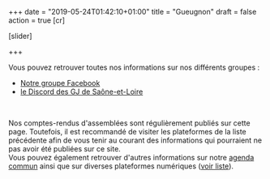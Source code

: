 +++
date = "2019-05-24T01:42:10+01:00"
title = "Gueugnon"
draft = false
action = true
[cr]


[slider]


+++


Vous pouvez retrouver toutes nos informations sur nos différents groupes :  

* [Notre groupe Facebook](https://www.facebook.com/groups/1067788636729213/)
* [le Discord des GJ de Saône-et-Loire](https://discord.gg/DwccwUH)  

  
&nbsp;
&nbsp;
&nbsp;



Nos comptes-rendus d'assemblées sont régulièrement publiés sur cette page. Toutefois, il est recommandé de visiter les plateformes de la liste précédente afin de vous tenir au courant des informations qui pourraient ne pas avoir été publiées sur ce site.   
Vous pouvez également retrouver d'autres informations sur notre [agenda commun](/#agenda) ainsi que sur diverses plateformes numériques ([voir liste](/post/plateformes-num/)).  

